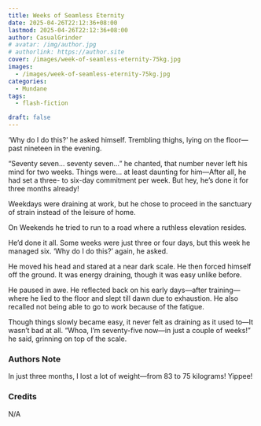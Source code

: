 ```yaml
---
title: Weeks of Seamless Eternity
date: 2025-04-26T22:12:36+08:00
lastmod: 2025-04-26T22:12:36+08:00
author: CasualGrinder
# avatar: /img/author.jpg
# authorlink: https://author.site
cover: /images/week-of-seamless-eternity-75kg.jpg
images:
  - /images/week-of-seamless-eternity-75kg.jpg
categories:
  - Mundane
tags:
  - flash-fiction

draft: false
---
```


‘Why do I do this?’ he asked himself. Trembling thighs, lying on the floor—past nineteen in the evening.

“Seventy seven… seventy seven…” he chanted, that number never left his mind for two weeks. Things were… at least daunting for him—After all, he had set a three- to six-day commitment per week. But hey, he’s done it for three months already!

Weekdays were draining at work, but he chose to proceed in the sanctuary of strain instead of the leisure of home.

On Weekends he tried to run to a road where a ruthless elevation resides.

He’d done it all. Some weeks were just three or four days, but this week he managed six. ‘Why do I do this?’ again, he asked.

He moved his head and stared at a near dark scale. He then forced himself off the ground. It was energy draining, though it was easy unlike before.

He paused in awe. He reflected back on his early days—after training—where he lied to the floor and slept till dawn due to exhaustion. He also recalled not being able to go to work because of the fatigue.

Though things slowly became easy, it never felt as draining as it used to—It wasn’t bad at all. “Whoa, I’m seventy-five now—in just a couple of weeks!” he said, grinning on top of the scale.

### Authors Note

In just three months, I lost a lot of weight—from 83 to 75 kilograms! Yippee!

### Credits

N/A
